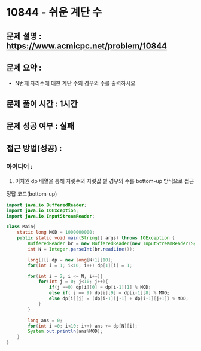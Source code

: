 # 10844 - 쉬운 계단 수

## 문제 설명 : https://www.acmicpc.net/problem/10844

## 문제 요약 :

- N번째 자리수에 대한 계단 수의 경우의 수를 출력하시오

## 문제 풀이 시간 : 1시간

## 문제 성공 여부 : 실패

## 접근 방법(성공) :

### 아이디어 :

1. 이차원 dp 배열을 통해 자릿수와 자릿값 별 경우의 수를 bottom-up 방식으로 접근

정답 코드(bottom-up)

```java
import java.io.BufferedReader;
import java.io.IOException;
import java.io.InputStreamReader;

class Main{
    static long MOD = 1000000000;
    public static void main(String[] args) throws IOException {
        BufferedReader br = new BufferedReader(new InputStreamReader(System.in));
        int N = Integer.parseInt(br.readLine());

        long[][] dp = new long[N+1][10];
        for(int i = 1; i<10; i++) dp[1][i] = 1;

        for(int i = 2; i <= N; i++){
            for(int j = 0; j<10; j++){
                if(j ==0) dp[i][0] = dp[i-1][1] % MOD;
                else if( j == 9) dp[i][9] = dp[i-1][8] % MOD;
                else dp[i][j] = (dp[i-1][j-1] + dp[i-1][j+1]) % MOD;
            }
        }

        long ans = 0;
        for(int i =0; i<10; i++) ans += dp[N][i];
        System.out.println(ans%MOD);
    }
}
```
